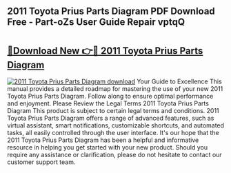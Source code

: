 ## 2011 Toyota Prius Parts Diagram PDF Download Free - Part-oZs User Guide Repair vptqQ

# <h2><a href="http://dfuoqx.blite.top/?on=2011+Toyota+Prius+Parts+Diagram">🔗Download New 👉🔴 2011 Toyota Prius Parts Diagram</a></h2>

[![2011 Toyota Prius Parts Diagram download](https://i.imgur.com/lujVjoI.png)](http://dfuoqx.blite.top/?on=2011+Toyota+Prius+Parts+Diagram)
Your Guide to Excellence This manual provides a detailed roadmap for mastering the use of your new 2011 Toyota Prius Parts Diagram. Follow along to ensure optimal performance and enjoyment. Please Review the Legal Terms 2011 Toyota Prius Parts Diagram This product is subject to certain legal terms and conditions. 2011 Toyota Prius Parts Diagram offers a range of advanced features, such as virtual assistant, smart notifications, customizable shortcuts, and automated tasks, all easily controlled through the user interface. It's our hope that the 2011 Toyota Prius Parts Diagram has been a helpful and informative resource in helping you get started with your new product. Should you require any assistance or clarification, please do not hesitate to contact our customer support team.
